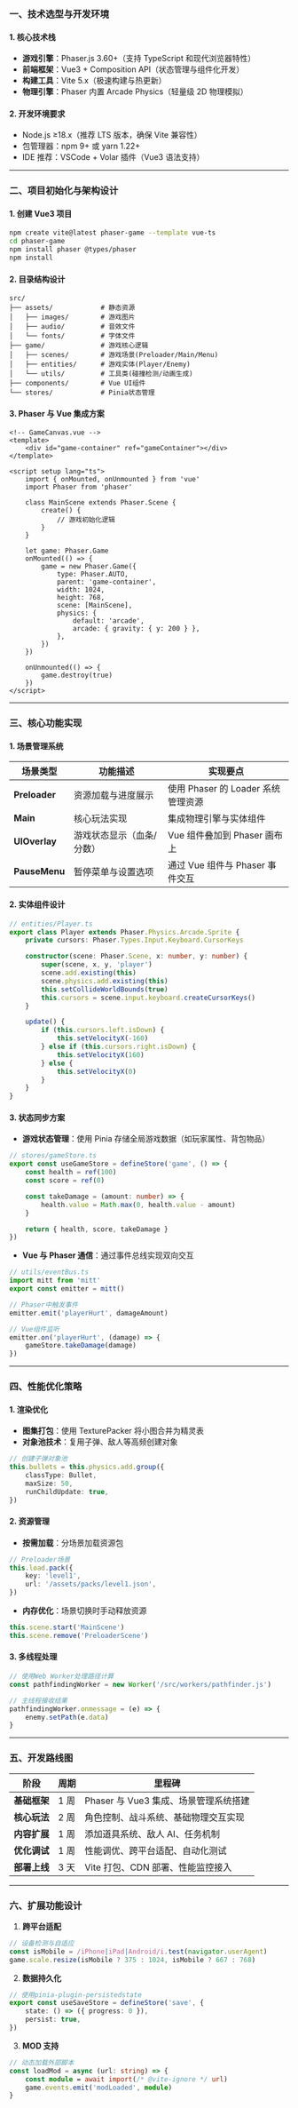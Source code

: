 ### 一、技术选型与开发环境

#### 1. 核心技术栈

-   **游戏引擎**：Phaser.js 3.60+（支持 TypeScript 和现代浏览器特性）
-   **前端框架**：Vue3 + Composition API（状态管理与组件化开发）
-   **构建工具**：Vite 5.x（极速构建与热更新）
-   **物理引擎**：Phaser 内置 Arcade Physics（轻量级 2D 物理模拟）

#### 2. 开发环境要求

-   Node.js ≥18.x（推荐 LTS 版本，确保 Vite 兼容性）
-   包管理器：npm 9+ 或 yarn 1.22+
-   IDE 推荐：VSCode + Volar 插件（Vue3 语法支持）

---

### 二、项目初始化与架构设计

#### 1. 创建 Vue3 项目

```bash
npm create vite@latest phaser-game --template vue-ts
cd phaser-game
npm install phaser @types/phaser
npm install
```

#### 2. 目录结构设计

```
src/
├── assets/            # 静态资源
│   ├── images/        # 游戏图片
│   ├── audio/         # 音效文件
│   └── fonts/         # 字体文件
├── game/              # 游戏核心逻辑
│   ├── scenes/        # 游戏场景(Preloader/Main/Menu)
│   ├── entities/      # 游戏实体(Player/Enemy)
│   └── utils/         # 工具类(碰撞检测/动画生成)
├── components/        # Vue UI组件
└── stores/            # Pinia状态管理
```

#### 3. Phaser 与 Vue 集成方案

```vue
<!-- GameCanvas.vue -->
<template>
    <div id="game-container" ref="gameContainer"></div>
</template>

<script setup lang="ts">
    import { onMounted, onUnmounted } from 'vue'
    import Phaser from 'phaser'

    class MainScene extends Phaser.Scene {
        create() {
            // 游戏初始化逻辑
        }
    }

    let game: Phaser.Game
    onMounted(() => {
        game = new Phaser.Game({
            type: Phaser.AUTO,
            parent: 'game-container',
            width: 1024,
            height: 768,
            scene: [MainScene],
            physics: {
                default: 'arcade',
                arcade: { gravity: { y: 200 } },
            },
        })
    })

    onUnmounted(() => {
        game.destroy(true)
    })
</script>
```

---

### 三、核心功能实现

#### 1. 场景管理系统

| 场景类型      | 功能描述                  | 实现要点                           |
| ------------- | ------------------------- | ---------------------------------- |
| **Preloader** | 资源加载与进度展示        | 使用 Phaser 的 Loader 系统管理资源 |
| **Main**      | 核心玩法实现              | 集成物理引擎与实体组件             |
| **UIOverlay** | 游戏状态显示（血条/分数） | Vue 组件叠加到 Phaser 画布上       |
| **PauseMenu** | 暂停菜单与设置选项        | 通过 Vue 组件与 Phaser 事件交互    |

#### 2. 实体组件设计

```typescript
// entities/Player.ts
export class Player extends Phaser.Physics.Arcade.Sprite {
    private cursors: Phaser.Types.Input.Keyboard.CursorKeys

    constructor(scene: Phaser.Scene, x: number, y: number) {
        super(scene, x, y, 'player')
        scene.add.existing(this)
        scene.physics.add.existing(this)
        this.setCollideWorldBounds(true)
        this.cursors = scene.input.keyboard.createCursorKeys()
    }

    update() {
        if (this.cursors.left.isDown) {
            this.setVelocityX(-160)
        } else if (this.cursors.right.isDown) {
            this.setVelocityX(160)
        } else {
            this.setVelocityX(0)
        }
    }
}
```

#### 3. 状态同步方案

-   **游戏状态管理**：使用 Pinia 存储全局游戏数据（如玩家属性、背包物品）

```typescript
// stores/gameStore.ts
export const useGameStore = defineStore('game', () => {
    const health = ref(100)
    const score = ref(0)

    const takeDamage = (amount: number) => {
        health.value = Math.max(0, health.value - amount)
    }

    return { health, score, takeDamage }
})
```

-   **Vue 与 Phaser 通信**：通过事件总线实现双向交互

```typescript
// utils/eventBus.ts
import mitt from 'mitt'
export const emitter = mitt()

// Phaser中触发事件
emitter.emit('playerHurt', damageAmount)

// Vue组件监听
emitter.on('playerHurt', (damage) => {
    gameStore.takeDamage(damage)
})
```

---

### 四、性能优化策略

#### 1. 渲染优化

-   **图集打包**：使用 TexturePacker 将小图合并为精灵表
-   **对象池技术**：复用子弹、敌人等高频创建对象

```typescript
// 创建子弹对象池
this.bullets = this.physics.add.group({
    classType: Bullet,
    maxSize: 50,
    runChildUpdate: true,
})
```

#### 2. 资源管理

-   **按需加载**：分场景加载资源包

```typescript
// Preloader场景
this.load.pack({
    key: 'level1',
    url: '/assets/packs/level1.json',
})
```

-   **内存优化**：场景切换时手动释放资源

```typescript
this.scene.start('MainScene')
this.scene.remove('PreloaderScene')
```

#### 3. 多线程处理

```typescript
// 使用Web Worker处理路径计算
const pathfindingWorker = new Worker('/src/workers/pathfinder.js')

// 主线程接收结果
pathfindingWorker.onmessage = (e) => {
    enemy.setPath(e.data)
}
```

---

### 五、开发路线图

| 阶段         | 周期 | 里程碑                                |
| ------------ | ---- | ------------------------------------- |
| **基础框架** | 1 周 | Phaser 与 Vue3 集成、场景管理系统搭建 |
| **核心玩法** | 2 周 | 角色控制、战斗系统、基础物理交互实现  |
| **内容扩展** | 1 周 | 添加道具系统、敌人 AI、任务机制       |
| **优化调试** | 1 周 | 性能调优、跨平台适配、自动化测试      |
| **部署上线** | 3 天 | Vite 打包、CDN 部署、性能监控接入     |

---

### 六、扩展功能设计

1. **跨平台适配**

```typescript
// 设备检测与自适应
const isMobile = /iPhone|iPad|Android/i.test(navigator.userAgent)
game.scale.resize(isMobile ? 375 : 1024, isMobile ? 667 : 768)
```

2. **数据持久化**

```typescript
// 使用pinia-plugin-persistedstate
export const useSaveStore = defineStore('save', {
    state: () => ({ progress: 0 }),
    persist: true,
})
```

3. **MOD 支持**

```typescript
// 动态加载外部脚本
const loadMod = async (url: string) => {
    const module = await import(/* @vite-ignore */ url)
    game.events.emit('modLoaded', module)
}
```
